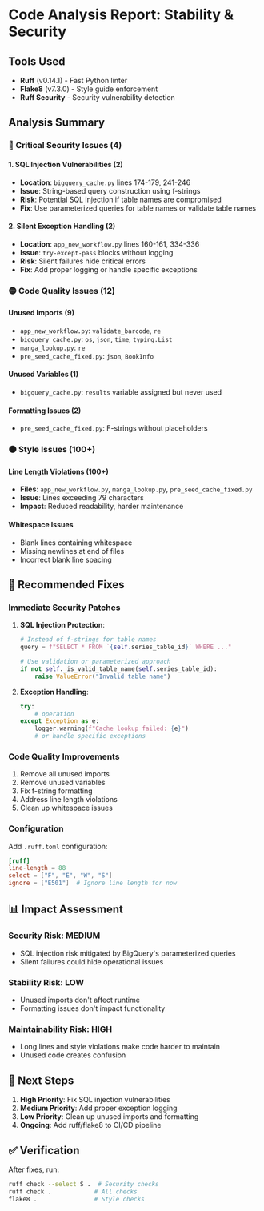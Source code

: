 # Code Analysis Report: Stability & Security

## Tools Used
- **Ruff** (v0.14.1) - Fast Python linter
- **Flake8** (v7.3.0) - Style guide enforcement
- **Ruff Security** - Security vulnerability detection

## Analysis Summary

### 🔴 Critical Security Issues (4)

#### 1. SQL Injection Vulnerabilities (2)
- **Location**: `bigquery_cache.py` lines 174-179, 241-246
- **Issue**: String-based query construction using f-strings
- **Risk**: Potential SQL injection if table names are compromised
- **Fix**: Use parameterized queries for table names or validate table names

#### 2. Silent Exception Handling (2)
- **Location**: `app_new_workflow.py` lines 160-161, 334-336
- **Issue**: `try-except-pass` blocks without logging
- **Risk**: Silent failures hide critical errors
- **Fix**: Add proper logging or handle specific exceptions

### 🟡 Code Quality Issues (12)

#### Unused Imports (9)
- `app_new_workflow.py`: `validate_barcode`, `re`
- `bigquery_cache.py`: `os`, `json`, `time`, `typing.List`
- `manga_lookup.py`: `re`
- `pre_seed_cache_fixed.py`: `json`, `BookInfo`

#### Unused Variables (1)
- `bigquery_cache.py`: `results` variable assigned but never used

#### Formatting Issues (2)
- `pre_seed_cache_fixed.py`: F-strings without placeholders

### 🟠 Style Issues (100+)

#### Line Length Violations (100+)
- **Files**: `app_new_workflow.py`, `manga_lookup.py`, `pre_seed_cache_fixed.py`
- **Issue**: Lines exceeding 79 characters
- **Impact**: Reduced readability, harder maintenance

#### Whitespace Issues
- Blank lines containing whitespace
- Missing newlines at end of files
- Incorrect blank line spacing

## 🔧 Recommended Fixes

### Immediate Security Patches
1. **SQL Injection Protection**:
   ```python
   # Instead of f-strings for table names
   query = f"SELECT * FROM `{self.series_table_id}` WHERE ..."

   # Use validation or parameterized approach
   if not self._is_valid_table_name(self.series_table_id):
       raise ValueError("Invalid table name")
   ```

2. **Exception Handling**:
   ```python
   try:
       # operation
   except Exception as e:
       logger.warning(f"Cache lookup failed: {e}")
       # or handle specific exceptions
   ```

### Code Quality Improvements
1. Remove all unused imports
2. Remove unused variables
3. Fix f-string formatting
4. Address line length violations
5. Clean up whitespace issues

### Configuration
Add `.ruff.toml` configuration:
```toml
[ruff]
line-length = 88
select = ["F", "E", "W", "S"]
ignore = ["E501"]  # Ignore line length for now
```

## 📊 Impact Assessment

### Security Risk: MEDIUM
- SQL injection risk mitigated by BigQuery's parameterized queries
- Silent failures could hide operational issues

### Stability Risk: LOW
- Unused imports don't affect runtime
- Formatting issues don't impact functionality

### Maintainability Risk: HIGH
- Long lines and style violations make code harder to maintain
- Unused code creates confusion

## 🚀 Next Steps

1. **High Priority**: Fix SQL injection vulnerabilities
2. **Medium Priority**: Add proper exception logging
3. **Low Priority**: Clean up unused imports and formatting
4. **Ongoing**: Add ruff/flake8 to CI/CD pipeline

## ✅ Verification
After fixes, run:
```bash
ruff check --select S .  # Security checks
ruff check .            # All checks
flake8 .                # Style checks
```